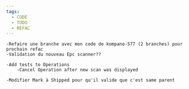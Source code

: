 ```yaml
---
tags:
  - CODE
  - TODO
  - REFAC
---
```

    -Refaire une branche avec mon code de kompano-577 (2 branches) pour prochain refac
    -Validation du nouveau Epc scanner??

    -Add tests to Operations
        -Cancel Operation after new scan was displayed    

    -Modifier Mark à Shipped pour qu'il valide que c'est same parent
